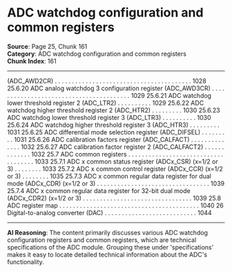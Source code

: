 # ADC watchdog configuration and common registers

**Source**: Page 25, Chunk 161  
**Category**: ADC watchdog configuration and common registers  
**Chunk Index**: 161

---

(ADC_AWD2CR) . . . . . . . . . . . . . . . . . . . . . . . . . . . . . . . . . . . . . . . . 1028
25.6.20 ADC analog watchdog 3 configuration register
(ADC_AWD3CR) . . . . . . . . . . . . . . . . . . . . . . . . . . . . . . . . . . . . . . . . 1029
25.6.21 ADC watchdog lower threshold register 2 (ADC_LTR2) . . . . . . . . . . 1029
25.6.22 ADC watchdog higher threshold register 2 (ADC_HTR2) . . . . . . . . . 1030
25.6.23 ADC watchdog lower threshold register 3 (ADC_LTR3) . . . . . . . . . . 1030
25.6.24 ADC watchdog higher threshold register 3 (ADC_HTR3) . . . . . . . . . 1031
25.6.25 ADC differential mode selection register (ADC_DIFSEL) . . . . . . . . . 1031
25.6.26 ADC calibration factors register (ADC_CALFACT) . . . . . . . . . . . . . . 1032
25.6.27 ADC calibration factor register 2 (ADC_CALFACT2) . . . . . . . . . . . . . 1032
25.7 ADC common registers . . . . . . . . . . . . . . . . . . . . . . . . . . . . . . . . . . . . 1033
25.7.1 ADC x common status register (ADCx_CSR) (x=1/2 or 3) . . . . . . . . 1033
25.7.2 ADC x common control register (ADCx_CCR) (x=1/2 or 3) . . . . . . . . 1035
25.7.3 ADC x common regular data register for dual mode
(ADCx_CDR) (x=1/2 or 3) . . . . . . . . . . . . . . . . . . . . . . . . . . . . . . . . . 1039
25.7.4 ADC x common regular data register for 32-bit dual mode
(ADCx_CDR2) (x=1/2 or 3) . . . . . . . . . . . . . . . . . . . . . . . . . . . . . . . . 1039
25.8 ADC register map . . . . . . . . . . . . . . . . . . . . . . . . . . . . . . . . . . . . . . . . . 1040
26 Digital-to-analog converter (DAC) . . . . . . . . . . . . . . . . . . . . . . . . . . . 1044

---

**AI Reasoning**: The content primarily discusses various ADC watchdog configuration registers and common registers, which are technical specifications of the ADC module. Grouping these under 'specifications' makes it easy to locate detailed technical information about the ADC's functionality.
